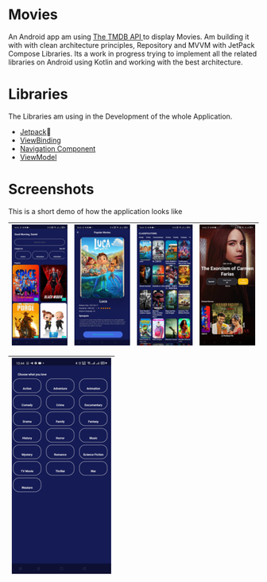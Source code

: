 # Movies
An Android app am using [The TMDB API ](https://developers.themoviedb.org/3/getting-started/introduction) to display Movies. Am building it with with clean architecture principles, Repository and MVVM with JetPack Compose Libraries.
Its a work in progress trying to implement all the related libraries on Android using Kotlin and working with the best architecture.

# Libraries
The Libraries am using in the Development of the whole Application.

* [Jetpack](https://developer.android.com/jetpack)🚀
* [ViewBinding](https://developer.android.com/topic/libraries/view-binding)
* [Navigation Component](https://developer.android.com/guide/navigation/navigation-getting-started)
* [ViewModel](https://developer.android.com/topic/libraries/architecture/viewmodel?gclid=CjwKCAjwjJmIBhA4EiwAQdCbxrvUiq3wgakPX8sop8Kp8irusL4bi_9xCnaiZkUJqBzTbOTB2FB4XRoCujoQAvD_BwE&gclsrc=aw.ds)

# Screenshots
This is a short demo of how the application looks like

|<img src="images/firstscreen.jpg" width=200/>|<img src="images/secondscreen.jpg" width=200/>|<img src="images/thirdscreen.jpg" width=200/>|<img src="images/fourthscreen.jpg" width=200/>|
|:----:|:----:|:----:|:----:|

|<img src="images/fifthscreen.jpg" width=200/>|
|:----:|
